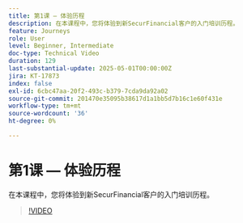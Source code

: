 ```yaml
---
title: 第1课 — 体验历程
description: 在本课程中，您将体验到新SecurFinancial客户的入门培训历程。
feature: Journeys
role: User
level: Beginner, Intermediate
doc-type: Technical Video
duration: 129
last-substantial-update: 2025-05-01T00:00:00Z
jira: KT-17873
index: false
exl-id: 6cbc47aa-20f2-493c-b379-7cda9da92a02
source-git-commit: 201470e35095b38617d1a1bb5d7b16c1e60f431e
workflow-type: tm+mt
source-wordcount: '36'
ht-degree: 0%

---
```


# 第1课 — 体验历程

在本课程中，您将体验到新SecurFinancial客户的入门培训历程。

>[!VIDEO](https://video.tv.adobe.com/v/3457827/?learn=on&enablevpops)
